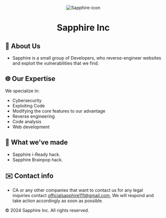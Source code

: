 <p align="center">
    <img alt="Sapphire-icon" src="https://github.com/Sapphire-Inc/.github/assets/152449510/4615bc39-4eeb-4f59-8740-20cdde459eff"
">
</p>
<h1 align="center">Sapphire Inc</h1>

<p align="center">

## 🚀 About Us
- Sapphire is a small group of Developers, who reverse-engineer websites and exploit the vulnerabilities that we find.

## 🌐 Our Expertise
We specialize in:

- Cybersecurity
- Exploiting Code
- Modifying the core features to our advantage
- Reverse engineering
- Code analysis
- Web development

## 🚧 What we've made
- Sapphire i-Ready hack.
- Sapphire Brainpop hack.

## ✉️ Contact info
- CA or any other companies that want to contact us for any legal inquiries contact officialsapphire111@gmail.com, We will respond and take action accordingly as soon as possible.

© 2024 Sapphire Inc. All rights reserved.
